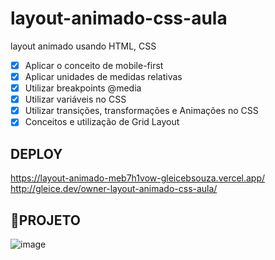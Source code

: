 # layout-animado-css-aula
layout animado usando HTML, CSS 
- [x]  Aplicar o conceito de mobile-first
- [x]  Aplicar unidades de medidas relativas 
- [x]  Utilizar breakpoints @media
- [x]  Utilizar variáveis no CSS
- [x]  Utilizar transições, transformações e Animações no CSS 
- [x]  Conceitos e utilização de Grid Layout

## DEPLOY ##
https://layout-animado-meb7h1vow-gleicebsouza.vercel.app/
<br>
http://gleice.dev/owner-layout-animado-css-aula/

## 🔖PROJETO ##
![image](https://user-images.githubusercontent.com/61830297/190835972-8181dc62-9e97-4b99-853a-a1901b0e2a2f.png)
